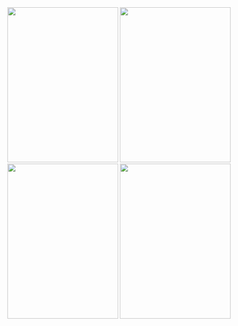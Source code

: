 
<img src="http://i.imgur.com/nlzw4Mrl.png" height="350" width="250" style="float:left, display: inline">

<img src="http://i.imgur.com/UOLBHMFl.png" height="350" width="250" style="float:left, display: inline">

<img src="http://i.imgur.com/CjvqMBZl.png" height="350" width="250" style="float:right">

<img src="http://i.imgur.com/2wehppSl.png" height="350" width="250" style="float right">


